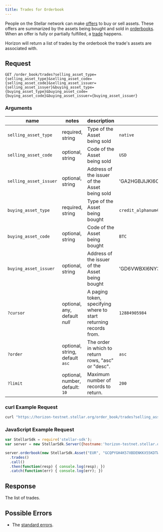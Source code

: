 ```yaml
---
title: Trades for Orderbook
---
```


People on the Stellar network can make [offers](./resources/offer.md) to buy or sell assets.  These offers are summarized by the assets being bought and sold in [orderbooks](./resources/orderbook.md).  When an offer is fully or partially fulfilled, a [trade](./resources/trade.md) happens.

Horizon will return a list of trades by the orderbook the trade's assets are associated with.

## Request

```
GET /order_book/trades?selling_asset_type={selling_asset_type}&selling_asset_code={selling_asset_code}&selling_asset_issuer={selling_asset_issuer}&buying_asset_type={buying_asset_type}&buying_asset_code={buying_asset_code}&buying_asset_issuer={buying_asset_issuer}
```

### Arguments

| name | notes | description | example |
| ---- | ----- | ----------- | ------- |
| `selling_asset_type` | required, string | Type of the Asset being sold | `native` |
| `selling_asset_code` | optional, string | Code of the Asset being sold | `USD` |
| `selling_asset_issuer` | optional, string | Address of the issuer of the Asset being sold | 'GA2HGBJIJKI6O4XEM7CZWY5PS6GKSXL6D34ERAJYQSPYA6X6AI7HYW36' |
| `buying_asset_type` | required, string | Type of the Asset being bought | `credit_alphanum4` |
| `buying_asset_code` | optional, string | Code of the Asset being bought | `BTC` |
| `buying_asset_issuer` | optional, string | Address of the issuer of the Asset being bought | 'GD6VWBXI6NY3AOOR55RLVQ4MNIDSXE5JSAVXUTF35FRRI72LYPI3WL6Z' |
| `?cursor` | optional, any, default _null_ | A paging token, specifying where to start returning records from. | `12884905984` |
| `?order`  | optional, string, default `asc` | The order in which to return rows, "asc" or "desc". | `asc` |
| `?limit`  | optional, number, default: `10` | Maximum number of records to return. | `200` |

### curl Example Request

```sh
curl "https://horizon-testnet.stellar.org/order_book/trades?selling_asset_type=native&buying_asset_type=credit_alphanum4&buying_asset_code=USD&buying_asset_issuer=GC23QF2HUE52AMXUFUH3AYJAXXGXXV2VHXYYR6EYXETPKDXZSAW67XO4"
```

### JavaScript Example Request

```js
var StellarSdk = require('stellar-sdk');
var server = new StellarSdk.Server({hostname:'horizon-testnet.stellar.org', secure:true, port:443});

server.orderbook(new StellarSdk.Asset("EUR", "GCQPYGH4K57XBDENKKX55KDTWOTK5WDWRQOH2LHEDX3EKVIQRLMESGBG"), new StellarSdk.Asset("USD", "GC23QF2HUE52AMXUFUH3AYJAXXGXXV2VHXYYR6EYXETPKDXZSAW67XO4"))
  .trades()
  .call()
  .then(function(resp) { console.log(resp); })
  .catch(function(err) { console.log(err); })
```

## Response

The list of trades.

## Possible Errors

- The [standard errors](../learn/errors.md#Standard_Errors).
